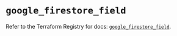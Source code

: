 # `google_firestore_field`

Refer to the Terraform Registry for docs: [`google_firestore_field`](https://registry.terraform.io/providers/hashicorp/google-beta/6.34.1/docs/resources/google_firestore_field).
